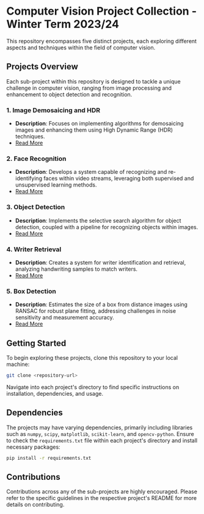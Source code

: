 # Computer Vision Project Collection - Winter Term 2023/24

This repository encompasses five distinct projects, each exploring different aspects and techniques within the field of computer vision.

## Projects Overview

Each sub-project within this repository is designed to tackle a unique challenge in computer vision, ranging from image processing and enhancement to object detection and recognition.

### 1. Image Demosaicing and HDR

- **Description**: Focuses on implementing algorithms for demosaicing images and enhancing them using High Dynamic Range (HDR) techniques.
- [Read More](Demosaicing_HDR/README.md)

### 2. Face Recognition

- **Description**: Develops a system capable of recognizing and re-identifying faces within video streams, leveraging both supervised and unsupervised learning methods.
- [Read More](Face_Recognition/README.md)

### 3. Object Detection

- **Description**: Implements the selective search algorithm for object detection, coupled with a pipeline for recognizing objects within images.
- [Read More](Object_Detection/README.md)

### 4. Writer Retrieval

- **Description**: Creates a system for writer identification and retrieval, analyzing handwriting samples to match writers.
- [Read More](Writer_Identification/README.md)

### 5. Box Detection

- **Description**: Estimates the size of a box from distance images using RANSAC for robust plane fitting, addressing challenges in noise sensitivity and measurement accuracy.
- [Read More](Box_Detection/README.md)

## Getting Started

To begin exploring these projects, clone this repository to your local machine:

```bash
git clone <repository-url>
```

Navigate into each project's directory to find specific instructions on installation, dependencies, and usage.

## Dependencies

The projects may have varying dependencies, primarily including libraries such as `numpy`, `scipy`, `matplotlib`, `scikit-learn`, and `opencv-python`. Ensure to check the `requirements.txt` file within each project's directory and install necessary packages:

```bash
pip install -r requirements.txt
```

## Contributions

Contributions across any of the sub-projects are highly encouraged. Please refer to the specific guidelines in the respective project's README for more details on contributing.

